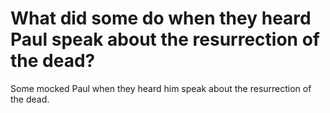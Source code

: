 # What did some do when they heard Paul speak about the resurrection of the dead?

Some mocked Paul when they heard him speak about the resurrection of the dead.
